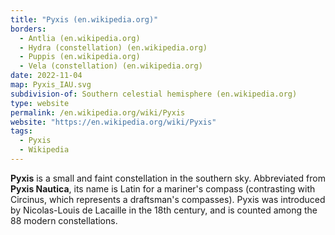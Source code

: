 ```yaml
---
title: "Pyxis (en.wikipedia.org)"
borders:
  - Antlia (en.wikipedia.org)
  - Hydra (constellation) (en.wikipedia.org)
  - Puppis (en.wikipedia.org)
  - Vela (constellation) (en.wikipedia.org)
date: 2022-11-04
map: Pyxis_IAU.svg
subdivision-of: Southern celestial hemisphere (en.wikipedia.org)
type: website
permalink: /en.wikipedia.org/wiki/Pyxis
website: "https://en.wikipedia.org/wiki/Pyxis"
tags:
  - Pyxis
  - Wikipedia
---
```

**Pyxis** is a small and faint constellation in the southern sky. Abbreviated from **Pyxis Nautica**, its name is Latin for a mariner's compass (contrasting with Circinus, which represents a draftsman's compasses). Pyxis was introduced by Nicolas-Louis de Lacaille in the 18th century, and is counted among the 88 modern constellations.